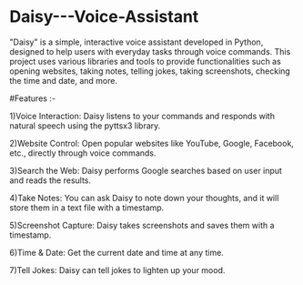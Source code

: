 # Daisy---Voice-Assistant
"Daisy" is a simple, interactive voice assistant developed in Python, designed to help users with everyday tasks through voice commands. This project uses various libraries and tools to provide functionalities such as opening websites, taking notes, telling jokes, taking screenshots, checking the time and date, and more. 

#Features :-

1)Voice Interaction: Daisy listens to your commands and responds with natural speech using the pyttsx3 library.

2)Website Control: Open popular websites like YouTube, Google, Facebook, etc., directly through voice commands.

3)Search the Web: Daisy performs Google searches based on user input and reads the results.

4)Take Notes: You can ask Daisy to note down your thoughts, and it will store them in a text file with a timestamp.

5)Screenshot Capture: Daisy takes screenshots and saves them with a timestamp.

6)Time & Date: Get the current date and time at any time.

7)Tell Jokes: Daisy can tell jokes to lighten up your mood.
